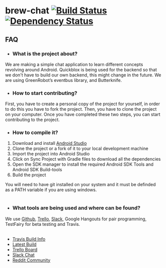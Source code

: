# brew-chat  [![Build Status](https://travis-ci.org/javabrewery/brew-chat.svg?branch=master)](https://travis-ci.org/javabrewery/brew-chat) [![Dependency Status](https://www.versioneye.com/user/projects/52ddcaabec13750540000106/badge.svg)](https://www.versioneye.com/user/projects/5560400f634daa30fb001126)

## FAQ

* ### What is the project about?
We are making a simple chat application to learn different concepts revolving around Android. Quickblox is being used for the backend so that we don't have to build our own backend, this might change in the future. We are using GreenRobot’s eventbus library, and Butterknife.


* ### How to start contributing?
First, you have to create a personal copy of the project for yourself, in order to do this you have to fork the project. Then, you have to clone the project on your computer. Once you have completed these two steps, you can start contributing to the project.

* ### How to compile it?

1. Download and install [Android Studio](http://developer.android.com/sdk/index.html)
2. Clone the project or a fork of it to your local development machine
3.  Import the project into Android Studio
4. Click on Sync Project with Gradle files to download all the dependencies
5. Open the SDK manager to install the required Android SDK Tools and Android SDK Build-tools
6. Build the project

You will need to have git installed on your system and it must be definded as a PATH variable if you are using windows.<br/></br>

* ### What tools are being used and where can be found?
We use [Github](https://github.com/javabrewery/brew-chat),  [Trello](https://trello.com/b/L1Z2bkka/brew-chat),  [Slack](https://thejavabrewery.slack.com/), Google Hangouts for pair programming, TestFairy for beta testing and Travis.<br/></br>

* [Travis Build Info](https://travis-ci.org/javabrewery/brew-chat)
* [Latest Build](https://community.testfairy.com/join/v9LITRNC)
* [Trello Board](https://trello.com/b/L1Z2bkka/brew-chat)
* [Slack Chat](https://thejavabrewery.slack.com)
* [Reddit Community](http://www.reddit.com/r/thejavabrewery)
